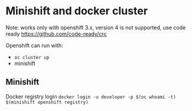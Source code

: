 # Minishift and docker cluster

Note: works only with openshift 3.x, version 4 is not supported, use code ready <https://github.com/code-ready/crc>

Openshift can run with:

- `oc cluster up`
- minishift

## Minishift

Docker registry login `docker login -u developer -p $(oc whoami -t) $(minishift openshift registry)`